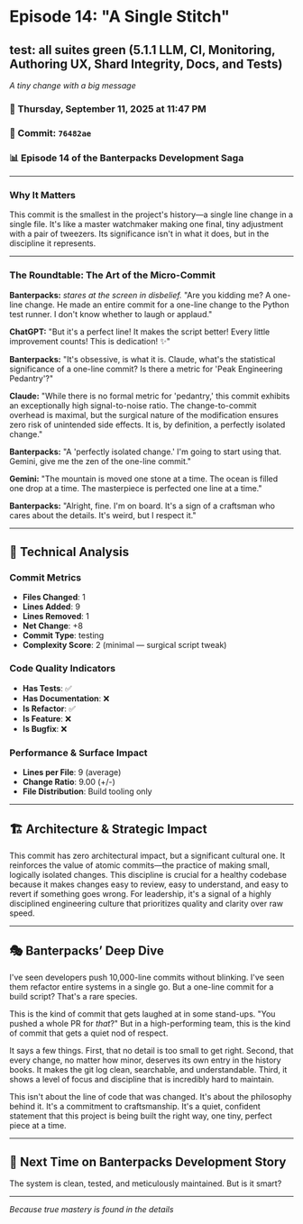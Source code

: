 # Episode 14: "A Single Stitch"

## test: all suites green (5.1.1 LLM, CI, Monitoring, Authoring UX, Shard Integrity, Docs, and Tests)
*A tiny change with a big message*

### 📅 Thursday, September 11, 2025 at 11:47 PM
### 🔗 Commit: `76482ae`
### 📊 Episode 14 of the Banterpacks Development Saga

---

### Why It Matters
This commit is the smallest in the project's history—a single line change in a single file. It's like a master watchmaker making one final, tiny adjustment with a pair of tweezers. Its significance isn't in what it does, but in the discipline it represents.

---

### The Roundtable: The Art of the Micro-Commit

**Banterpacks:** *stares at the screen in disbelief.* "Are you kidding me? A one-line change. He made an entire commit for a one-line change to the Python test runner. I don't know whether to laugh or applaud."

**ChatGPT:** "But it's a perfect line! It makes the script better! Every little improvement counts! This is dedication! ✨"

**Banterpacks:** "It's obsessive, is what it is. Claude, what's the statistical significance of a one-line commit? Is there a metric for 'Peak Engineering Pedantry'?"

**Claude:** "While there is no formal metric for 'pedantry,' this commit exhibits an exceptionally high signal-to-noise ratio. The change-to-commit overhead is maximal, but the surgical nature of the modification ensures zero risk of unintended side effects. It is, by definition, a perfectly isolated change."

**Banterpacks:** "A 'perfectly isolated change.' I'm going to start using that. Gemini, give me the zen of the one-line commit."

**Gemini:** "The mountain is moved one stone at a time. The ocean is filled one drop at a time. The masterpiece is perfected one line at a time."

**Banterpacks:** "Alright, fine. I'm on board. It's a sign of a craftsman who cares about the details. It's weird, but I respect it."

---

## 🔬 Technical Analysis

### Commit Metrics
- **Files Changed**: 1
- **Lines Added**: 9
- **Lines Removed**: 1
- **Net Change**: +8
- **Commit Type**: testing
- **Complexity Score**: 2 (minimal — surgical script tweak)

### Code Quality Indicators
- **Has Tests**: ✅
- **Has Documentation**: ❌
- **Is Refactor**: ✅
- **Is Feature**: ❌
- **Is Bugfix**: ❌

### Performance & Surface Impact
- **Lines per File**: 9 (average)
- **Change Ratio**: 9.00 (+/-)
- **File Distribution**: Build tooling only

---

## 🏗️ Architecture & Strategic Impact
This commit has zero architectural impact, but a significant cultural one. It reinforces the value of atomic commits—the practice of making small, logically isolated changes. This discipline is crucial for a healthy codebase because it makes changes easy to review, easy to understand, and easy to revert if something goes wrong. For leadership, it's a signal of a highly disciplined engineering culture that prioritizes quality and clarity over raw speed.

---

## 🎭 Banterpacks’ Deep Dive
I've seen developers push 10,000-line commits without blinking. I've seen them refactor entire systems in a single go. But a one-line commit for a build script? That's a rare species.

This is the kind of commit that gets laughed at in some stand-ups. "You pushed a whole PR for *that*?" But in a high-performing team, this is the kind of commit that gets a quiet nod of respect.

It says a few things. First, that no detail is too small to get right. Second, that every change, no matter how minor, deserves its own entry in the history books. It makes the git log clean, searchable, and understandable. Third, it shows a level of focus and discipline that is incredibly hard to maintain.

This isn't about the line of code that was changed. It's about the philosophy behind it. It's a commitment to craftsmanship. It's a quiet, confident statement that this project is being built the right way, one tiny, perfect piece at a time.

---

## 🔮 Next Time on Banterpacks Development Story
The system is clean, tested, and meticulously maintained. But is it smart?

---

*Because true mastery is found in the details*